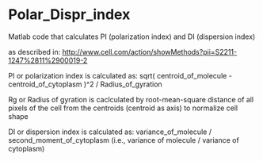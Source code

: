 # Polar_Dispr_index
Matlab code that calculates  PI (polarization index) and DI (dispersion index)

as described in: 
http://www.cell.com/action/showMethods?pii=S2211-1247%2811%2900019-2


PI or polarization index is calculated as:
sqrt( centroid_of_molecule - centroid_of_cytoplasm )^2 / Radius_of_gyration

Rg or Radius of gyration is caclculated by root-mean-square distance of all
pixels of the cell from the centroids (centroid as axis) to normalize cell shape

DI or dispersion index is calculated as:
variance_of_molecule / second_moment_of_cytoplasm
(i.e., variance of molecule / variance of cytoplasm)
